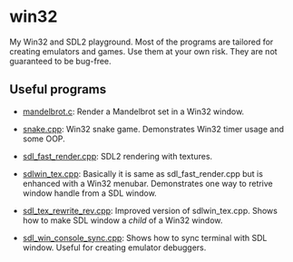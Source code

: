 # win32

My Win32 and SDL2 playground. Most of the programs are tailored for creating emulators and games. Use them at your own risk. They are not guaranteed to be bug-free.

## Useful programs

- [mandelbrot.c](mandelbrot.c): Render a Mandelbrot set in a Win32 window.

- [snake.cpp](snake.cpp): Win32 snake game. Demonstrates Win32 timer usage and some OOP.

- [sdl_fast_render.cpp](sdl_fast_render.cpp): SDL2 rendering with textures.

- [sdlwin_tex.cpp](sdlwin_tex.cpp): Basically it is same as sdl_fast_render.cpp but is enhanced with a Win32 menubar. Demonstrates one way to retrive window handle from a SDL window.

- [sdl_tex_rewrite_rev.cpp](sdl_tex_rewrite_rev.cpp): Improved version of sdlwin_tex.cpp. Shows how to make SDL window a *child* of a Win32 window.

- [sdl_win_console_sync.cpp](sdl_win_console_sync.cpp): Shows how to sync terminal with SDL window. Useful for creating emulator debuggers.